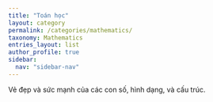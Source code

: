 ```yaml
---
title: "Toán học"
layout: category
permalink: /categories/mathematics/
taxonomy: Mathematics
entries_layout: list
author_profile: true
sidebar:
  nav: "sidebar-nav"
---
```


Vẻ đẹp và sức mạnh của các con số, hình dạng, và cấu trúc.
